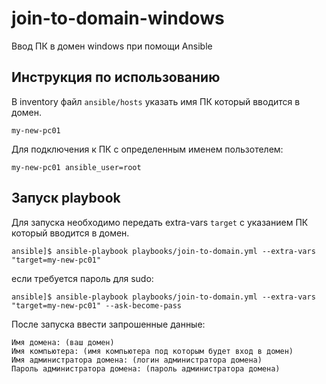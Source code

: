 # join-to-domain-windows
Ввод ПК в домен windows при помощи Ansible

## Инструкция по использованию

В inventory файл `ansible/hosts` указать имя ПК который вводится в домен.

    my-new-pc01

Для подключения к ПК с определенным именем пользотелем:

    my-new-pc01 ansible_user=root

## Запуск playbook
Для запуска необходимо передать extra-vars `target` с указанием ПК который вводится в домен.

    ansible]$ ansible-playbook playbooks/join-to-domain.yml --extra-vars "target=my-new-pc01"

если требуется пароль для sudo:

    ansible]$ ansible-playbook playbooks/join-to-domain.yml --extra-vars "target=my-new-pc01" --ask-become-pass

После запуска ввести запрошенные данные:

    Имя домена: (ваш домен)
    Имя компьютера: (имя компьютера под которым будет вход в домен)
    Имя администратора домена: (логин администратора домена)
    Пароль администратора домена: (пароль администратора домена)

